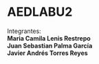 # AEDLABU2
Integrantes:<br>
<b>Maria Camila Lenis Restrepo</b><br>
<b>Juan Sebastian Palma García</b><br>
<b>Javier Andrés Torres Reyes</b><br>

